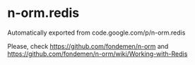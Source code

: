 # n-orm.redis
Automatically exported from code.google.com/p/n-orm.redis

Please, check https://github.com/fondemen/n-orm and https://github.com/fondemen/n-orm/wiki/Working-with-Redis

